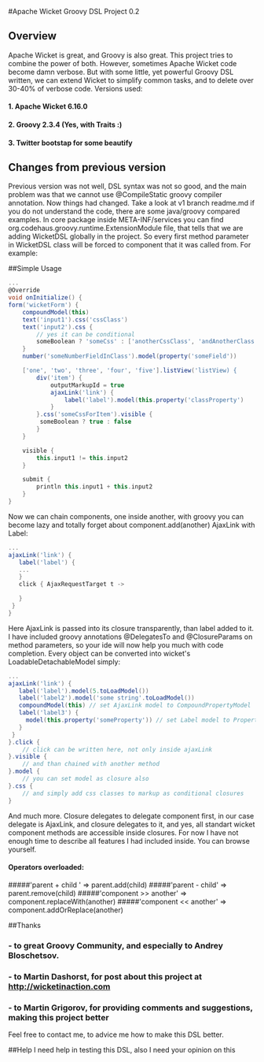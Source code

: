 #Apache Wicket Groovy DSL Project 0.2

## Overview
Apache Wicket is great, and Groovy is also great. This project tries to combine the power of both. However, sometimes Apache Wicket code become damn verbose.
But with some little, yet powerful Groovy DSL written, we can extend Wicket to simplify common tasks, and to delete over 30-40% of verbose code.
Versions used:
#### 1. Apache Wicket 6.16.0
#### 2. Groovy 2.3.4 (Yes, with Traits :)
#### 3. Twitter bootstap for some beautify

## Changes from previous version
Previous version was not well, DSL syntax was not so good, and the main problem was that we cannot use @CompileStatic groovy compiler annotation.
Now things had changed. Take a look at v1 branch readme.md if you do not understand the code, there are some java/groovy compared examples.
In core package inside META-INF/services you can find org.codehaus.groovy.runtime.ExtensionModule file, that tells that we are adding WicketDSL globally in the project.
So every first method parameter in WicketDSL class will be forced to component that it was called from. For example:

##Simple Usage
```groovy
...
@Override
void onInitialize() {
form('wicketForm') {
    compoundModel(this)
    text('input1').css('cssClass')
    text('input2').css {
        // yes it can be conditional
        someBoolean ? 'someCss' : ['anotherCssClass', 'andAnotherClass']
    }
    number('someNumberFieldInClass').model(property('someField'))

    ['one', 'two', 'three', 'four', 'five'].listView('listView) {
        div('item') {
            outputMarkupId = true
            ajaxLink('link') {
                label('label').model(this.property('classProperty')
            }
        }.css('someCssForItem').visible {
         someBoolean ? true : false
        }
    }

    visible {
        this.input1 != this.input2
    }

    submit {
        println this.input1 + this.input2
    }
}
```

Now we can chain components, one inside another, with groovy you can become lazy and totally forget about component.add(another)
AjaxLink with Label:
```groovy
...
ajaxLink('link') {
   label('label') {
   ...
   }
   click { AjaxRequestTarget t ->

   }
 }
}
```
Here AjaxLink is passed into its closure transparently, than label added to it. I have included groovy annotations @DelegatesTo and @ClosureParams on method parameters,
so your ide will now help you much with code completion.
Every object can be converted into wicket's LoadableDetachableModel simply:
```groovy
...
ajaxLink('link') {
   label('label').model(5.toLoadModel())
   label('label2').model('some string'.toLoadModel())
   compoundModel(this) // set AjaxLink model to CompoundPropertyModel
   label('label3') {
     model(this.property('someProperty')) // set Label model to PropertyModel(this, 'someProperty')
   }
 }
}.click {
    // click can be written here, not only inside ajaxLink
}.visible {
    // and than chained with another method
}.model {
    // you can set model as closure also
}.css {
    // and simply add css classes to markup as conditional closures
}
```
And much more.
Closure delegates to delegate component first, in our case delegate is AjaxLink, and closure delegates to it, and yes, all standart wicket component methods are accessible inside closures.
For now I have not enough time to describe all features I had included inside. You can browse yourself.

#### Operators overloaded:
#####'parent + child ' => parent.add(child)
#####'parent - child' => parent.remove(child)
#####'component >> another' => component.replaceWith(another)
#####'component << another' => component.addOrReplace(another)

##Thanks

### - to great Groovy Community, and especially to Andrey Bloschetsov.
### - to Martin Dashorst, for post about this project at http://wicketinaction.com
### - to Martin Grigorov, for providing comments and suggestions, making this project better

Feel free to contact me, to advice me how to make this DSL better.

##Help
I need help in testing this DSL, also I need your opinion on this